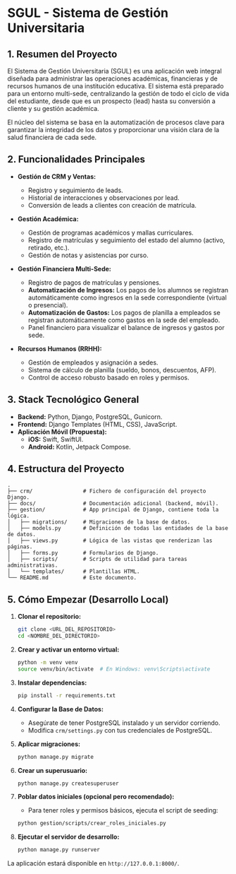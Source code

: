 # SGUL - Sistema de Gestión Universitaria

## 1. Resumen del Proyecto

El Sistema de Gestión Universitaria (SGUL) es una aplicación web integral diseñada para administrar las operaciones académicas, financieras y de recursos humanos de una institución educativa. El sistema está preparado para un entorno multi-sede, centralizando la gestión de todo el ciclo de vida del estudiante, desde que es un prospecto (lead) hasta su conversión a cliente y su gestión académica.

El núcleo del sistema se basa en la automatización de procesos clave para garantizar la integridad de los datos y proporcionar una visión clara de la salud financiera de cada sede.

## 2. Funcionalidades Principales

*   **Gestión de CRM y Ventas:**
    *   Registro y seguimiento de leads.
    *   Historial de interacciones y observaciones por lead.
    *   Conversión de leads a clientes con creación de matrícula.

*   **Gestión Académica:**
    *   Gestión de programas académicos y mallas curriculares.
    *   Registro de matrículas y seguimiento del estado del alumno (activo, retirado, etc.).
    *   Gestión de notas y asistencias por curso.

*   **Gestión Financiera Multi-Sede:**
    *   Registro de pagos de matrículas y pensiones.
    *   **Automatización de Ingresos:** Los pagos de los alumnos se registran automáticamente como ingresos en la sede correspondiente (virtual o presencial).
    *   **Automatización de Gastos:** Los pagos de planilla a empleados se registran automáticamente como gastos en la sede del empleado.
    *   Panel financiero para visualizar el balance de ingresos y gastos por sede.

*   **Recursos Humanos (RRHH):**
    *   Gestión de empleados y asignación a sedes.
    *   Sistema de cálculo de planilla (sueldo, bonos, descuentos, AFP).
    *   Control de acceso robusto basado en roles y permisos.

## 3. Stack Tecnológico General

*   **Backend:** Python, Django, PostgreSQL, Gunicorn.
*   **Frontend:** Django Templates (HTML, CSS), JavaScript.
*   **Aplicación Móvil (Propuesta):**
    *   **iOS:** Swift, SwiftUI.
    *   **Android:** Kotlin, Jetpack Compose.

## 4. Estructura del Proyecto

```
.
├── crm/                # Fichero de configuración del proyecto Django.
├── docs/               # Documentación adicional (backend, móvil).
├── gestion/            # App principal de Django, contiene toda la lógica.
│   ├── migrations/     # Migraciones de la base de datos.
│   ├── models.py       # Definición de todas las entidades de la base de datos.
│   ├── views.py        # Lógica de las vistas que renderizan las páginas.
│   ├── forms.py        # Formularios de Django.
│   ├── scripts/        # Scripts de utilidad para tareas administrativas.
│   └── templates/      # Plantillas HTML.
└── README.md           # Este documento.
```

## 5. Cómo Empezar (Desarrollo Local)

1.  **Clonar el repositorio:**
    ```bash
    git clone <URL_DEL_REPOSITORIO>
    cd <NOMBRE_DEL_DIRECTORIO>
    ```

2.  **Crear y activar un entorno virtual:**
    ```bash
    python -m venv venv
    source venv/bin/activate  # En Windows: venv\Scripts\activate
    ```

3.  **Instalar dependencias:**
    ```bash
    pip install -r requirements.txt
    ```

4.  **Configurar la Base de Datos:**
    *   Asegúrate de tener PostgreSQL instalado y un servidor corriendo.
    *   Modifica `crm/settings.py` con tus credenciales de PostgreSQL.

5.  **Aplicar migraciones:**
    ```bash
    python manage.py migrate
    ```

6.  **Crear un superusuario:**
    ```bash
    python manage.py createsuperuser
    ```

7.  **Poblar datos iniciales (opcional pero recomendado):**
    *   Para tener roles y permisos básicos, ejecuta el script de seeding:
    ```bash
    python gestion/scripts/crear_roles_iniciales.py
    ```

8.  **Ejecutar el servidor de desarrollo:**
    ```bash
    python manage.py runserver
    ```

La aplicación estará disponible en `http://127.0.0.1:8000/`.